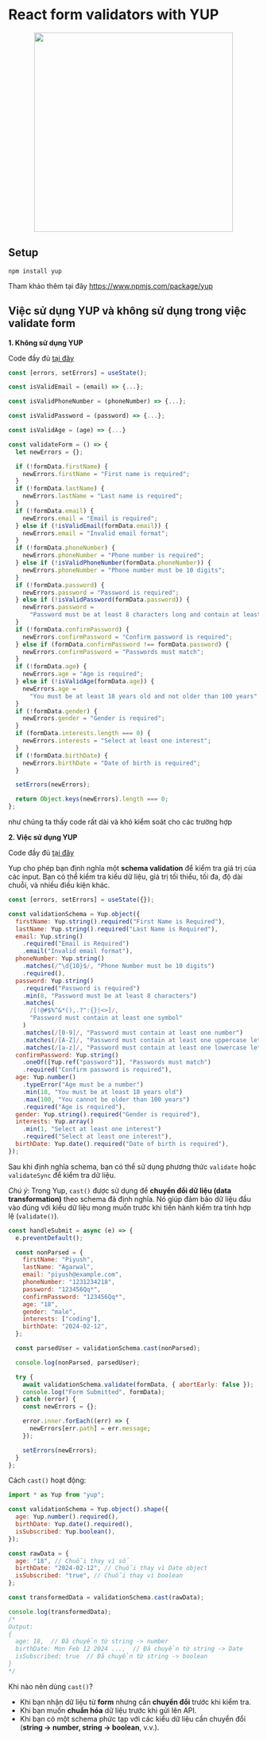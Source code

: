 # React form validators with YUP

<div align="center">
    <image src="./image.png" height="400px" >
</div>

## Setup

```
npm install yup
```

Tham khảo thêm tại đây https://www.npmjs.com/package/yup

## Việc sử dụng YUP và không sử dụng trong việc validate form

**1. Không sử dụng YUP**

Code đầy đủ [tại đây](./src/components/FormWithoutYup.jsx)

```jsx
const [errors, setErrors] = useState();

const isValidEmail = (email) => {...};

const isValidPhoneNumber = (phoneNumber) => {...};

const isValidPassword = (password) => {...};

const isValidAge = (age) => {...}

const validateForm = () => {
  let newErrors = {};

  if (!formData.firstName) {
    newErrors.firstName = "First name is required";
  }
  if (!formData.lastName) {
    newErrors.lastName = "Last name is required";
  }
  if (!formData.email) {
    newErrors.email = "Email is required";
  } else if (!isValidEmail(formData.email)) {
    newErrors.email = "Invalid email format";
  }
  if (!formData.phoneNumber) {
    newErrors.phoneNumber = "Phone number is required";
  } else if (!isValidPhoneNumber(formData.phoneNumber)) {
    newErrors.phoneNumber = "Phone number must be 10 digits";
  }
  if (!formData.password) {
    newErrors.password = "Password is required";
  } else if (!isValidPassword(formData.password)) {
    newErrors.password =
      "Password must be at least 8 characters long and contain at least one symbol, one number, one uppercase letter, and one lowercase letter";
  }
  if (!formData.confirmPassword) {
    newErrors.confirmPassword = "Confirm password is required";
  } else if (formData.confirmPassword !== formData.password) {
    newErrors.confirmPassword = "Passwords must match";
  }
  if (!formData.age) {
    newErrors.age = "Age is required";
  } else if (!isValidAge(formData.age)) {
    newErrors.age =
      "You must be at least 18 years old and not older than 100 years";
  }
  if (!formData.gender) {
    newErrors.gender = "Gender is required";
  }
  if (formData.interests.length === 0) {
    newErrors.interests = "Select at least one interest";
  }
  if (!formData.birthDate) {
    newErrors.birthDate = "Date of birth is required";
  }

  setErrors(newErrors);

  return Object.keys(newErrors).length === 0;
};
```

như chúng ta thấy code rất dài và khó kiểm soát cho các trường hợp

**2. Việc sử dụng YUP**

Code đầy đủ [tại đây](./src/components/FormWithYup.jsx)

Yup cho phép bạn định nghĩa một **schema validation** để kiểm tra giá trị của các input. Bạn có thể kiểm tra kiểu dữ liệu, giá trị tối thiểu, tối đa, độ dài chuỗi, và nhiều điều kiện khác.

```jsx
const [errors, setErrors] = useState({});

const validationSchema = Yup.object({
  firstName: Yup.string().required("First Name is Required"),
  lastName: Yup.string().required("Last Name is Required"),
  email: Yup.string()
    .required("Email is Required")
    .email("Invalid email format"),
  phoneNumber: Yup.string()
    .matches(/^\d{10}$/, "Phone Number must be 10 digits")
    .required(),
  password: Yup.string()
    .required("Password is required")
    .min(8, "Password must be at least 8 characters")
    .matches(
      /[!@#$%^&*(),.?":{}|<>]/,
      "Password must contain at least one symbol"
    )
    .matches(/[0-9]/, "Password must contain at least one number")
    .matches(/[A-Z]/, "Password must contain at least one uppercase letter")
    .matches(/[a-z]/, "Password must contain at least one lowercase letter"),
  confirmPassword: Yup.string()
    .oneOf([Yup.ref("password")], "Passwords must match")
    .required("Confirm password is required"),
  age: Yup.number()
    .typeError("Age must be a number")
    .min(18, "You must be at least 18 years old")
    .max(100, "You cannot be older than 100 years")
    .required("Age is required"),
  gender: Yup.string().required("Gender is required"),
  interests: Yup.array()
    .min(1, "Select at least one interest")
    .required("Select at least one interest"),
  birthDate: Yup.date().required("Date of birth is required"),
});
```

Sau khi định nghĩa schema, bạn có thể sử dụng phương thức `validate` hoặc `validateSync` để kiểm tra dữ liệu.

_Chú ý_: Trong Yup, `cast()` được sử dụng để **chuyển đổi dữ liệu (data transformation)** theo schema đã định nghĩa. Nó giúp đảm bảo dữ liệu đầu vào đúng với kiểu dữ liệu mong muốn trước khi tiến hành kiểm tra tính hợp lệ (`validate()`).

```jsx
const handleSubmit = async (e) => {
  e.preventDefault();

  const nonParsed = {
    firstName: "Piyush",
    lastName: "Agarwal",
    email: "piyush@example.com",
    phoneNumber: "1231234218",
    password: "123456Qq*",
    confirmPassword: "123456Qq*",
    age: "18",
    gender: "male",
    interests: ["coding"],
    birthDate: "2024-02-12",
  };

  const parsedUser = validationSchema.cast(nonParsed);

  console.log(nonParsed, parsedUser);

  try {
    await validationSchema.validate(formData, { abortEarly: false });
    console.log("Form Submitted", formData);
  } catch (error) {
    const newErrors = {};

    error.inner.forEach((err) => {
      newErrors[err.path] = err.message;
    });

    setErrors(newErrors);
  }
};
```

Cách `cast()` hoạt động:

```jsx
import * as Yup from "yup";

const validationSchema = Yup.object().shape({
  age: Yup.number().required(),
  birthDate: Yup.date().required(),
  isSubscribed: Yup.boolean(),
});

const rawData = {
  age: "18", // Chuỗi thay vì số
  birthDate: "2024-02-12", // Chuỗi thay vì Date object
  isSubscribed: "true", // Chuỗi thay vì boolean
};

const transformedData = validationSchema.cast(rawData);

console.log(transformedData);
/*
Output:
{
  age: 18,  // Đã chuyển từ string -> number
  birthDate: Mon Feb 12 2024 ...,  // Đã chuyển từ string -> Date
  isSubscribed: true  // Đã chuyển từ string -> boolean
}
*/
```

Khi nào nên dùng `cast()`?

- Khi bạn nhận dữ liệu từ **form** nhưng cần **chuyển đổi** trước khi kiểm tra.
- Khi bạn muốn **chuẩn hóa** dữ liệu trước khi gửi lên API.
- Khi bạn có một schema phức tạp với các kiểu dữ liệu cần chuyển đổi (**string -> number, string -> boolean**, v.v.).
